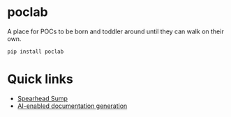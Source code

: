 # poclab

A place for POCs to be born and toddler around until they can walk on their own.

`pip install poclab`


# Quick links

* [Spearhead Sump](https://github.com/i2mint/poclab/discussions/1)
* [AI-enabled documentation generation](https://github.com/i2mint/poclab/discussions/3)
